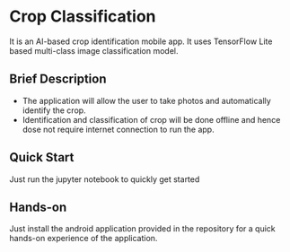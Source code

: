 # Crop Classification
It is an AI-based crop identification mobile app. It uses TensorFlow Lite based multi-class image classification model.
## Brief Description
- The application will allow the user to take photos and automatically
identify the crop.
- Identification and classification of crop will be done offline and hence
dose not require internet connection to run the app.

## Quick Start 
Just run the jupyter notebook to quickly get started

## Hands-on 
Just install the android application provided in the repository for a quick hands-on experience of the application.

